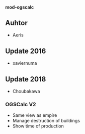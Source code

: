 #### mod-ogscalc

## Auhtor

- Aeris

## Update 2016

- xaviernuma

## Update 2018

- Choubakawa

### OGSCalc V2

- Same view as empire
- Manage destruction of buildings
- Show time of production

